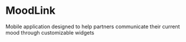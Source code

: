 # MoodLink
Mobile application designed to help partners communicate their current mood through customizable widgets
